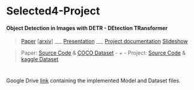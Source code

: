# Selected4-Project
#### Object Detection in Images with DETR - DEtection TRansformer

   > [Paper](https://github.com/CatherineHabib/Selected4-Project/blob/523977f2a05c5376b93d366bfad5bd9ec170e2a3/Paper/2005.12872.pdf) [[arxiv](https://arxiv.org/abs/2005.12872?context=cs.CV)] ___ [Presentation](https://github.com/CatherineHabib/Selected4-Project/blob/fc3e899aee92fbcdec9186ffa67e631cc56f4c5b/Presentation/Selected%20Topics%20In%20Computer%20Science%204-Team06-Project%20presentation.pptx) ___ [Project documentation](https://github.com/CatherineHabib/Selected4-Project/blob/e7387a632cda99230d9b4143d75b7d435b61dc81/Documentation/Selected%20Topics%20In%20Computer%20Science%204-Team06-Project%20documentation.pdf) [Slideshow]()

   > Paper: [Source Code](https://github.com/facebookresearch/detr) & [COCO Dataset](https://cocodataset.org/#download)  __-_ + _-__  Project: [Source Code](https://github.com/CatherineHabib/Selected4-Project/blob/ad6972f5d153a527067e6917e283116ed7275e97/Implementation/DETRCarDetection.ipynb) & [kaggle Dataset](https://www.kaggle.com/datasets/sshikamaru/car-object-detection) 
   # 
Google Drive [link](https://drive.google.com/drive/folders/186Z4kLoHPKpk6rt9qXkrP7zJMw7rV9DX?usp=share_link) containing the implemented Model and Dataset files.  
